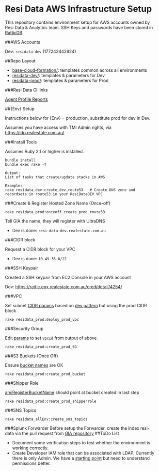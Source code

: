 # Resi Data AWS Infrastructure Setup

This repository contains environment setup for AWS accounts owned by Resi Data & Analytics team. SSH Keys and passwords have been stored in [RatticDB](https://rattic.eqx.realestate.com.au/cred/list-by-group/195/)

##AWS Accounts

Dev: `residata-dev` (177242442824)

##Repo Layout

- [base-cloud-formation/](base-cloud-formation/):  templates common across all environments
- [residata-dev/](residata-dev/):  templates & parameters for Dev
- [residata-prod/](residata-prod/):  templates & parameters for Prod

###Resi Data CI links

[Agent Profile Reports](http://resi-bamboo.delivery.realestate.com.au/browse/AP)



##{Env} Setup

Instructions below for {Env} = production, substitute prod for dev in Dev.

Assumes you have access with TMI Admin rights, via https://idp.realestate.com.au/

###Install Tools

Assumes Ruby 2.1 or higher is installed.
```
bundle install
bundle exec rake -T

Output:
List of tasks that create/update stacks in AWS

Example:
rake residata_dev:create_dev_route53   # Create DNS zone and recordsets in route53 in your ResiDataDEV VPC
```

###Create & Register Hosted Zone Name (Once-off)

`rake residata_prod:onceoff_create_prod_route53`

Tell GIA the name, they will register with UltraDNS

- Dev is done: `resi-data-dev.realestate.com.au` 

###CIDR block

Request a CIDR block for your VPC

- Dev is done: `10.49.36.0/22` 

###SSH Keypair

Created a SSH keypair from EC2 Console in your AWS account

Dev: https://rattic.eqx.realestate.com.au/cred/detail/4254/

###VPC
 
Set subnet [CIDR params](residata-prod/parameters/vpc-params.json) based on [dev pattern](residata-dev/parameters/rddev-vpc-params.json) but using the prod CIDR block

`rake residata_prod:deploy_prod_vpc`

###Security Group

Edit [params](residata-prod/parameters/security-group-params.json) to set `VpcId` from output of above.

`rake residata_prod:create_prod_SG`

###S3 Buckets (Once Off)

Ensure [bucket names](residata-prod/parameters/create-bucket-params.json) are OK 

`rake residata_prod:create_prod_bucket`

###Shipper Role

[amiRegisterBucketName](residata-prod/parameters/shipper-role-params.json) should point at bucket created in last step

`rake residata_prod:create_prod_shipperrole`

###SNS Topics

`rake residata_allEnv:create_sns_topics`

###Splunk Forwarder
Before setup the Forwarder, create the index resi-data via the pull request from [GIA repository](https://git.realestate.com.au/infrastructure/splunk-deployment/blob/master/ansible/roles/indexer-master/files/idxcluster/resi/local/indexes.conf) 
##ToDo List

- Document some verification steps to test whether the environment is working correctly.
- Create Developer IAM role that can be associated with LDAP. Currently there is only Admin. We have a [starting point](base-cloud-formation/iam-role-policy.json) but need to understand permissions better.




